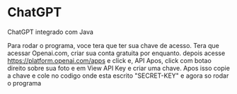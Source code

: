 # ChatGPT
ChatGPT integrado com Java 

Para rodar o programa, voce tera que ter sua chave de acesso.
Tera que acessar Openai.com, criar sua conta gratuita por enquanto.
depois acesse https://platform.openai.com/apps  e click e, API
Apos, click com botao direito sobre sua foto e em   View API Key
e criar uma chave. 
Apos isso copie a chave e cole no codigo onde esta escrito "SECRET-KEY" e agora so rodar o programa
